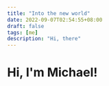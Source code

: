 ```yaml
---
title: "Into the new world"
date: 2022-09-07T02:54:55+08:00
draft: false
tags: [me]
description: "Hi, there"
---
```


# Hi, I'm Michael!
